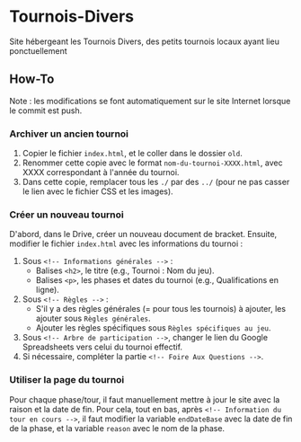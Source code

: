 # Tournois-Divers
Site hébergeant les Tournois Divers, des petits tournois locaux ayant lieu ponctuellement

## How-To
Note : les modifications se font automatiquement sur le site Internet lorsque le commit est push.

### Archiver un ancien tournoi
1. Copier le fichier `index.html`, et le coller dans le dossier `old`.
2. Renommer cette copie avec le format `nom-du-tournoi-XXXX.html`, avec XXXX correspondant à l'année du tournoi.
3. Dans cette copie, remplacer tous les `./` par des `../` (pour ne pas casser le lien avec le fichier CSS et les images).

### Créer un nouveau tournoi
D'abord, dans le Drive, créer un nouveau document de bracket. Ensuite, modifier le fichier `index.html` avec les informations du tournoi :
1. Sous `<!-- Informations générales -->` :
    * Balises `<h2>`, le titre (e.g., Tournoi : Nom du jeu).
    * Balises `<p>`, les phases et dates du tournoi (e.g., Qualifications en ligne).
2. Sous `<!-- Règles -->` :
   * S'il y a des règles générales (= pour tous les tournois) à ajouter, les ajouter sous `Règles générales`.
   * Ajouter les règles spécifiques sous `Règles spécifiques au jeu`.
3. Sous `<!-- Arbre de participation -->`, changer le lien du Google Spreadsheets vers celui du tournoi effectif.
4. Si nécessaire, compléter la partie `<!-- Foire Aux Questions -->`.

### Utiliser la page du tournoi
Pour chaque phase/tour, il faut manuellement mettre à jour le site avec la raison et la date de fin. Pour cela, tout en bas, après `<!-- Information du tour en cours -->`, il faut modifier la variable `endDateBase` avec la date de fin de la phase, et la variable `reason` avec le nom de la phase.
